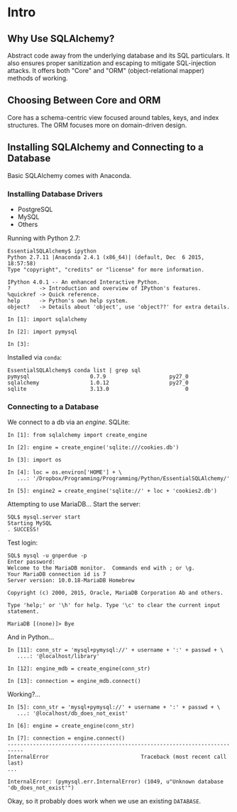 # Intro

## Why Use SQLAlchemy?

Abstract code away from the underlying database and its SQL particulars. It also
ensures proper sanitization and escaping to mitigate SQL-injection attacks. It
offers both "Core" and "ORM" (object-relational mapper) methods of working.

## Choosing Between Core and ORM

Core has a schema-centric view focused around tables, keys, and index structures.
The ORM focuses more on domain-driven design.

## Installing SQLAlchemy and Connecting to a Database

Basic SQLAlchemy comes with Anaconda.

### Installing Database Drivers

* PostgreSQL
* MySQL
* Others

Running with Python 2.7:

    EssentialSQLAlchemy$ ipython
    Python 2.7.11 |Anaconda 2.4.1 (x86_64)| (default, Dec  6 2015, 18:57:58)
    Type "copyright", "credits" or "license" for more information.
    
    IPython 4.0.1 -- An enhanced Interactive Python.
    ?         -> Introduction and overview of IPython's features.
    %quickref -> Quick reference.
    help      -> Python's own help system.
    object?   -> Details about 'object', use 'object??' for extra details.
    
    In [1]: import sqlalchemy
    
    In [2]: import pymysql
    
    In [3]:

Installed via `conda`:

    EssentialSQLAlchemy$ conda list | grep sql
    pymysql                   0.7.9                    py27_0
    sqlalchemy                1.0.12                   py27_0
    sqlite                    3.13.0                        0

### Connecting to a Database

We connect to a db via an _engine_. SQLite:

    In [1]: from sqlalchemy import create_engine
    
    In [2]: engine = create_engine('sqlite:///cookies.db')
    
    In [3]: import os
    
    In [4]: loc = os.environ['HOME'] + \
       ...: '/Dropbox/Programming/Programming/Python/EssentialSQLAlchemy/'
    
    In [5]: engine2 = create_engine('sqlite://' + loc + 'cookies2.db')

Attempting to use MariaDB... Start the server:

    SQL$ mysql.server start
    Starting MySQL
    . SUCCESS!

Test login:

    SQL$ mysql -u gnperdue -p
    Enter password:
    Welcome to the MariaDB monitor.  Commands end with ; or \g.
    Your MariaDB connection id is 7
    Server version: 10.0.18-MariaDB Homebrew
    
    Copyright (c) 2000, 2015, Oracle, MariaDB Corporation Ab and others.
    
    Type 'help;' or '\h' for help. Type '\c' to clear the current input statement.
    
    MariaDB [(none)]> Bye

And in Python...

    In [11]: conn_str = 'mysql+pymysql://' + username + ':' + passwd + \
       ....: '@localhost/library'
    
    In [12]: engine_mdb = create_engine(conn_str)
    
    In [13]: connection = engine_mdb.connect()

Working?...

    In [5]: conn_str = 'mysql+pymysql://' + username + ':' + passwd + \
       ...: '@localhost/db_does_not_exist'
    
    In [6]: engine = create_engine(conn_str)
    
    In [7]: connection = engine.connect()
    ---------------------------------------------------------------------------
    InternalError                             Traceback (most recent call last)
    ...
    
    InternalError: (pymysql.err.InternalError) (1049, u"Unknown database 'db_does_not_exist'")

Okay, so it probably does work when we use an existing `DATABASE`.

